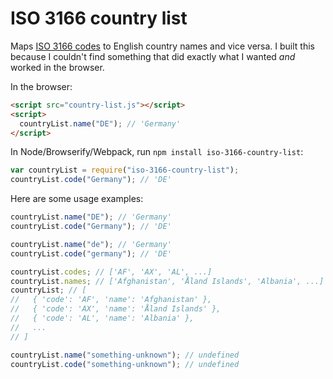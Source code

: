 # ISO 3166 country list

Maps [ISO 3166 codes](http://www.iso.org/iso/country_codes.htm) to English country names and vice versa. I built this because I couldn't find something that did exactly what I wanted _and_ worked in the browser.

In the browser:

```html
<script src="country-list.js"></script>
<script>
  countryList.name("DE"); // 'Germany'
</script>
```

In Node/Browserify/Webpack, run `npm install iso-3166-country-list`:

```js
var countryList = require("iso-3166-country-list");
countryList.code("Germany"); // 'DE'
```

Here are some usage examples:

```js
countryList.name("DE"); // 'Germany'
countryList.code("Germany"); // 'DE'

countryList.name("de"); // 'Germany'
countryList.code("germany"); // 'DE'

countryList.codes; // ['AF', 'AX', 'AL', ...]
countryList.names; // ['Afghanistan', 'Åland Islands', 'Albania', ...]
countryList; // [
//   { 'code': 'AF', 'name': 'Afghanistan' },
//   { 'code': 'AX', 'name': 'Åland Islands' },
//   { 'code': 'AL', 'name': 'Albania' },
//   ...
// ]

countryList.name("something-unknown"); // undefined
countryList.code("something-unknown"); // undefined
```

